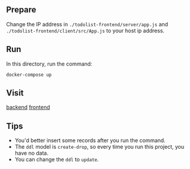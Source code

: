 ## Prepare

Change the IP address in `./todolist-frontend/server/app.js` and `./todolist-frontend/client/src/App.js` to your host ip address.

## Run

In this directory, run the command:

`docker-compose up`

## Visit

[backend](http://localhost:8080/todoitems)
[frontend](http://localhost:3000)

## Tips

* You'd better insert some records after you run the command.
* The `ddl` model is `create-drop`, so every time you run this project, you have no data.
* You can change the `ddl` to `update`.